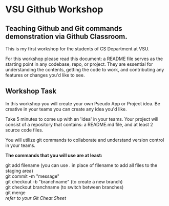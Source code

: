 # VSU Github Workshop

## Teaching Github and Git commands demonstration via Github Classroom.

This is my first workshop for the students of CS Department at VSU.


For this workshop please read this document: a README file serves as the starting point in any codebase, repo, or project. They are essential for understanding the contents, getting the code to work, and contributing any features or changes you'd like to see.

## Workshop Task
In this workshop you will create your own Pseudo App or Project idea. Be creative in your teams you can create any idea you'd like. 

Take 5 minutes to come up with an 'idea' in your teams. Your project will consist of a repository that contains: a README.md file, and at least 2 source code files. 

You will utilize git commands to collaborate and understand version control in your teams. 

**The commands that you will use are at least:**

git add filename (you can use . in place of filename to add all files to the staging area)<br>
git commit -m "message"<br>
git checkout -b "branchname" (to create a new branch)<br>
git checkout branchname (to switch between branches)<br>
git merge<br>
<i>refer to your Git Cheat Sheet<i> 




